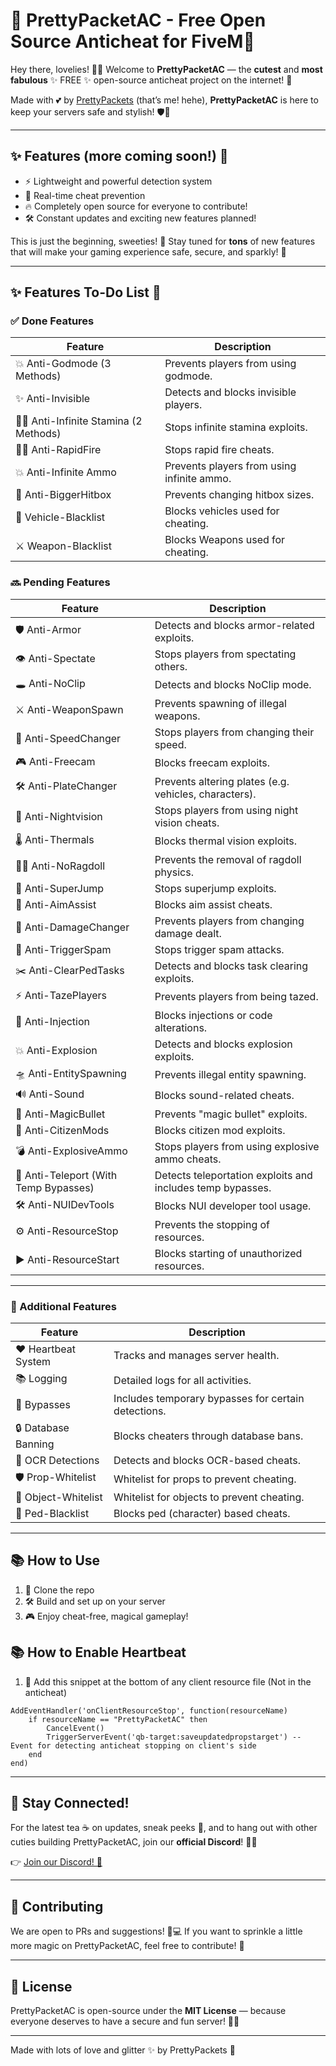 # 💖 PrettyPacketAC - Free Open Source Anticheat for FiveM💖

Hey there, lovelies! 🌸✨ Welcome to **PrettyPacketAC** — the **cutest** and **most fabulous** ✨ FREE ✨ open-source anticheat project on the internet! 🎀

Made with 💕 by [PrettyPackets](https://github.com/PrettyPackets) (that’s me! hehe), **PrettyPacketAC** is here to keep your servers safe and stylish! 🛡️🎀

---

## ✨ Features (more coming soon!) 🌟
- ⚡ Lightweight and powerful detection system
- 🎯 Real-time cheat prevention
- 🔥 Completely open source for everyone to contribute!
- 🛠️ Constant updates and exciting new features planned!

This is just the beginning, sweeties! 🌸 Stay tuned for **tons** of new features that will make your gaming experience safe, secure, and sparkly! 💎

---

## ✨ Features To-Do List 🌸

### ✅ Done Features

| Feature                        | Description                             |
|---------------------------------|-----------------------------------------|
| 💥 Anti-Godmode (3 Methods)     | Prevents players from using godmode.    |
| ✨ Anti-Invisible                | Detects and blocks invisible players.  |
| 🏃‍♂️ Anti-Infinite Stamina (2 Methods) | Stops infinite stamina exploits.    |
| 🏃‍♂️ Anti-RapidFire             | Stops rapid fire cheats.               |
| 💥 Anti-Infinite Ammo           | Prevents players from using infinite ammo. |
| 🦸 Anti-BiggerHitbox            | Prevents changing hitbox sizes.        |
| 🚙 Vehicle-Blacklist            | Blocks vehicles used for cheating.     |
| ⚔️ Weapon-Blacklist            | Blocks Weapons used for cheating.     |

### 🔜 Pending Features

| Feature                        | Description                             |
|---------------------------------|-----------------------------------------|
| 🛡️ Anti-Armor                  | Detects and blocks armor-related exploits. |
| 👁️ Anti-Spectate               | Stops players from spectating others.  |
| 🕳️ Anti-NoClip                 | Detects and blocks NoClip mode.        |
| ⚔️ Anti-WeaponSpawn             | Prevents spawning of illegal weapons.  |
| 🏃 Anti-SpeedChanger            | Stops players from changing their speed. |
| 🎮 Anti-Freecam                 | Blocks freecam exploits.               |
| 🛠️ Anti-PlateChanger           | Prevents altering plates (e.g. vehicles, characters). |
| 🌙 Anti-Nightvision             | Stops players from using night vision cheats. |
| 🌡️ Anti-Thermals               | Blocks thermal vision exploits.        |
| 🏃‍♀️ Anti-NoRagdoll            | Prevents the removal of ragdoll physics. |
| 🚀 Anti-SuperJump               | Stops superjump exploits.              |
| 🎯 Anti-AimAssist               | Blocks aim assist cheats.              |
| 🔨 Anti-DamageChanger           | Prevents players from changing damage dealt. |
| 🧨 Anti-TriggerSpam             | Stops trigger spam attacks.            |
| ✂️ Anti-ClearPedTasks           | Detects and blocks task clearing exploits. |
| ⚡ Anti-TazePlayers              | Prevents players from being tazed.     |
| 💉 Anti-Injection               | Blocks injections or code alterations. |
| 💥 Anti-Explosion               | Detects and blocks explosion exploits. |
| 🛸 Anti-EntitySpawning          | Prevents illegal entity spawning.      |
| 🔊 Anti-Sound                   | Blocks sound-related cheats.           |
| 🎯 Anti-MagicBullet             | Prevents "magic bullet" exploits.      |
| 👾 Anti-CitizenMods             | Blocks citizen mod exploits.           |
| 💣 Anti-ExplosiveAmmo           | Stops players from using explosive ammo cheats. |
| 🚧 Anti-Teleport (With Temp Bypasses) | Detects teleportation exploits and includes temp bypasses. |
| 🛠️ Anti-NUIDevTools             | Blocks NUI developer tool usage.      |
| ⚙️ Anti-ResourceStop            | Prevents the stopping of resources.    |
| ▶️ Anti-ResourceStart           | Blocks starting of unauthorized resources. |

---

### 🌟 Additional Features

| Feature                        | Description                             |
|---------------------------------|-----------------------------------------|
| ❤️ Heartbeat System             | Tracks and manages server health.       |
| 📚 Logging                      | Detailed logs for all activities.      |
| 💫 Bypasses                     | Includes temporary bypasses for certain detections. |
| 🔒 Database Banning             | Blocks cheaters through database bans. |
| 🧐 OCR Detections               | Detects and blocks OCR-based cheats.   |
| 🛡️ Prop-Whitelist               | Whitelist for props to prevent cheating. |
| 🚗 Object-Whitelist             | Whitelist for objects to prevent cheating. |
| 👤 Ped-Blacklist                | Blocks ped (character) based cheats.   |


---


## 📚 How to Use
1. 🌟 Clone the repo
2. 🛠️ Build and set up on your server
3. 🎮 Enjoy cheat-free, magical gameplay!

## 📚 How to Enable Heartbeat
1. 🌟 Add this snippet at the bottom of any client resource file (Not in the anticheat)
```
AddEventHandler('onClientResourceStop', function(resourceName)
    if resourceName == "PrettyPacketAC" then
        CancelEvent()
        TriggerServerEvent('qb-target:saveupdatedpropstarget') -- Event for detecting anticheat stopping on client's side
    end
end)
```

---

## 💬 Stay Connected!
For the latest tea ☕ on updates, sneak peeks 👀, and to hang out with other cuties building PrettyPacketAC, join our **official Discord**! 🎀✨

👉 [Join our Discord! 💬](https://discord.gg/XFwW3U42rK)

---

## 🦄 Contributing
We are open to PRs and suggestions! 🌸💻
If you want to sprinkle a little more magic on PrettyPacketAC, feel free to contribute! 💖

---

## 🌈 License
PrettyPacketAC is open-source under the **MIT License** — because everyone deserves to have a secure and fun server! 🎀✨

---

Made with lots of love and glitter ✨ by PrettyPackets 💖

